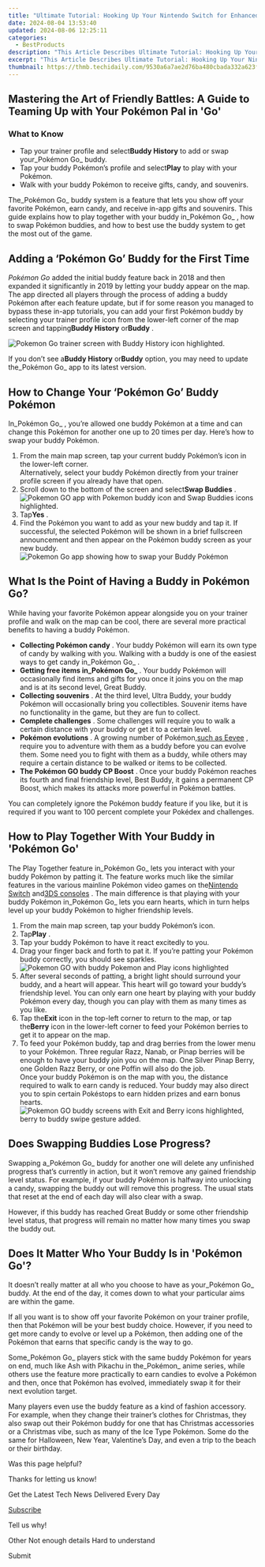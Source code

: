 ```yaml
---
title: "Ultimate Tutorial: Hooking Up Your Nintendo Switch for Enhanced Gaming Experience"
date: 2024-08-04 13:53:40
updated: 2024-08-06 12:25:11
categories:
  - BestProducts
description: "This Article Describes Ultimate Tutorial: Hooking Up Your Nintendo Switch for Enhanced Gaming Experience"
excerpt: "This Article Describes Ultimate Tutorial: Hooking Up Your Nintendo Switch for Enhanced Gaming Experience"
thumbnail: https://thmb.techidaily.com/9530a6a7ae2d76ba480cbada332a623fd47509bd2903fa4cfebcaa0c3ca3de95.jpg
---
```


## Mastering the Art of Friendly Battles: A Guide to Teaming Up with Your Pokémon Pal in 'Go'
### What to Know

* Tap your trainer profile and select**Buddy History** to add or swap your_Pokémon Go_ buddy.
* Tap your buddy Pokémon’s profile and select**Play** to play with your Pokémon.
* Walk with your buddy Pokémon to receive gifts, candy, and souvenirs.

 The_Pokémon Go_ buddy system is a feature that lets you show off your favorite Pokémon, earn candy, and receive in-app gifts and souvenirs. This guide explains how to play together with your buddy in_Pokémon Go_ , how to swap Pokémon buddies, and how to best use the buddy system to get the most out of the game.

## Adding a ‘Pokémon Go’ Buddy for the First Time

_Pokémon Go_ added the initial buddy feature back in 2018 and then expanded it significantly in 2019 by letting your buddy appear on the map. The app directed all players through the process of adding a buddy Pokémon after each feature update, but if for some reason you managed to bypass these in-app tutorials, you can add your first Pokémon buddy by selecting your trainer profile icon from the lower-left corner of the map screen and tapping**Buddy History** or**Buddy** .

![Pokemon Go trainer screen with Buddy History icon highlighted.](https://www.lifewire.com/thmb/BdiPfIa8oWBYka7UEwDkhYUEZlU=/1500x0/filters:no_upscale():max_bytes(150000):strip_icc():format(webp)/Buddy-icon-in-Pokemon-Go-0b51206346d144a0b55dda8d337fcc18.jpg)

 If you don’t see a**Buddy History** or**Buddy** option, you may need to update the_Pokémon Go_ app to its latest version.

## How to Change Your ‘Pokémon Go’ Buddy Pokémon

 In_Pokémon Go_ , you’re allowed one buddy Pokémon at a time and can change this Pokémon for another one up to 20 times per day. Here’s how to swap your buddy Pokémon.  

1. From the main map screen, tap your current buddy Pokémon’s icon in the lower-left corner.  
 Alternatively, select your buddy Pokémon directly from your trainer profile screen if you already have that open.
2. Scroll down to the bottom of the screen and select**Swap Buddies** .  
![Pokemon GO app with Pokemon buddy icon and Swap Buddies icons highlighted.](https://www.lifewire.com/thmb/6eTmPPyKyA71qCXG--scAbBsXPo=/1500x0/filters:no_upscale():max_bytes(150000):strip_icc():format(webp)/Swap-Buddy-1b1fab1572ac45a599c81931d34db597.jpg)
3. Tap**Yes** .
4. Find the Pokémon you want to add as your new buddy and tap it. If successful, the selected Pokémon will be shown in a brief fullscreen announcement and then appear on the Pokémon buddy screen as your new buddy.  
![Pokemon Go app showing how to swap your Buddy Pokémon](https://www.lifewire.com/thmb/BoGpxHgNU6FVRwfj_E4L0CrpefQ=/1500x0/filters:no_upscale():max_bytes(150000):strip_icc():format(webp)/how-to-play-with-your-buddy-in-pokemon-go-02-e064b240ebdf48fa89583f0851d42bcd.jpg)

## What Is the Point of Having a Buddy in Pokémon Go?

 While having your favorite Pokémon appear alongside you on your trainer profile and walk on the map can be cool, there are several more practical benefits to having a buddy Pokémon.

* **Collecting Pokémon candy** . Your buddy Pokémon will earn its own type of candy by walking with you. Walking with a buddy is one of the easiest ways to get candy in_Pokémon Go_ .
* **Getting free items in_Pokémon Go_**  . Your buddy Pokémon will occasionally find items and gifts for you once it joins you on the map and is at its second level, Great Buddy.
* **Collecting souvenirs** . At the third level, Ultra Buddy, your buddy Pokémon will occasionally bring you collectibles. Souvenir items have no functionality in the game, but they are fun to collect.
* **Complete challenges** . Some challenges will require you to walk a certain distance with your buddy or get it to a certain level.
* **Pokémon evolutions** . A growing number of Pokémon,[such as Eevee](https://www.lifewire.com/how-to-evolve-eevee-pokemon-go-4689089) , require you to adventure with them as a buddy before you can evolve them. Some need you to fight with them as a buddy, while others may require a certain distance to be walked or items to be collected.
* **The Pokémon GO buddy CP Boost** . Once your buddy Pokémon reaches its fourth and final friendship level, Best Buddy, it gains a permanent CP Boost, which makes its attacks more powerful in Pokémon battles.

 You can completely ignore the Pokémon buddy feature if you like, but it is required if you want to 100 percent complete your Pokédex and challenges.

## How to Play Together With Your Buddy in 'Pokémon Go'

 The Play Together feature in_Pokémon Go_ lets you interact with your buddy Pokémon by patting it. The feature works much like the similar features in the various mainline Pokémon video games on the[Nintendo Switch](https://www.lifewire.com/what-is-the-nintendo-switch-4148184) and[3DS consoles](https://www.lifewire.com/nintendo-3ds-overview-1126249) . The main difference is that playing with your buddy Pokémon in_Pokémon Go_ lets you earn hearts, which in turn helps level up your buddy Pokémon to higher friendship levels.  

1. From the main map screen, tap your buddy Pokémon’s icon.
2. Tap**Play** .
3. Tap your buddy Pokémon to have it react excitedly to you.
4. Drag your finger back and forth to pat it. If you’re patting your Pokémon buddy correctly, you should see sparkles.  
![Pokemon GO with buddy Pokemon and Play icons highlighted](https://www.lifewire.com/thmb/ZJo8o9TObp3SUocJtYPzmQ-r3VA=/1500x0/filters:no_upscale():max_bytes(150000):strip_icc():format(webp)/Play-with-buddy-Pokemon-5d81ad40271c49dba320d76c94d2ae10.jpg)
5. After several seconds of patting, a bright light should surround your buddy, and a heart will appear. This heart will go toward your buddy’s friendship level. You can only earn one heart by playing with your buddy Pokémon every day, though you can play with them as many times as you like.
6. Tap the**Exit** icon in the top-left corner to return to the map, or tap the**Berry** icon in the lower-left corner to feed your Pokémon berries to get it to appear on the map.
7. To feed your Pokémon buddy, tap and drag berries from the lower menu to your Pokémon. Three regular Razz, Nanab, or Pinap berries will be enough to have your buddy join you on the map. One Silver Pinap Berry, one Golden Razz Berry, or one Poffin will also do the job.  
 Once your buddy Pokémon is on the map with you, the distance required to walk to earn candy is reduced. Your buddy may also direct you to spin certain Pokéstops to earn hidden prizes and earn bonus hearts.  
![Pokemon GO buddy screens with Exit and Berry icons highlighted, berry to buddy swipe gesture added.](https://www.lifewire.com/thmb/7fPUcRq4cguvQ2HkO9UqgBsgHUU=/1500x0/filters:no_upscale():max_bytes(150000):strip_icc():format(webp)/Feeding-buddy-Pokemon-664324e020424c63a8b97f9500ce6a11.jpg)

## Does Swapping Buddies Lose Progress?

 Swapping a_Pokémon Go_ buddy for another one will delete any unfinished progress that’s currently in action, but it won’t remove any gained friendship level status. For example, if your buddy Pokémon is halfway into unlocking a candy, swapping the buddy out will remove this progress. The usual stats that reset at the end of each day will also clear with a swap.

 However, if this buddy has reached Great Buddy or some other friendship level status, that progress will remain no matter how many times you swap the buddy out.

## Does It Matter Who Your Buddy Is in 'Pokémon Go'?

 It doesn’t really matter at all who you choose to have as your_Pokémon Go_ buddy. At the end of the day, it comes down to what your particular aims are within the game.

 If all you want is to show off your favorite Pokémon on your trainer profile, then that Pokémon will be your best buddy choice. However, if you need to get more candy to evolve or level up a Pokémon, then adding one of the Pokémon that earns that specific candy is the way to go.

 Some_Pokémon Go_ players stick with the same buddy Pokémon for years on end, much like Ash with Pikachu in the_Pokémon_ anime series, while others use the feature more practically to earn candies to evolve a Pokémon and then, once that Pokémon has evolved, immediately swap it for their next evolution target.

 Many players even use the buddy feature as a kind of fashion accessory. For example, when they change their trainer’s clothes for Christmas, they also swap out their Pokémon buddy for one that has Christmas accessories or a Christmas vibe, such as many of the Ice Type Pokémon. Some do the same for Halloween, New Year, Valentine’s Day, and even a trip to the beach or their birthday.  

Was this page helpful?

Thanks for letting us know!

 Get the Latest Tech News Delivered Every Day

[Subscribe](https://www.lifewire.com/#)

Tell us why!

 Other  Not enough details  Hard to understand

 Submit

<ins class="adsbygoogle"
     style="display:block"
     data-ad-format="autorelaxed"
     data-ad-client="ca-pub-7571918770474297"
     data-ad-slot="1223367746"></ins>



<ins class="adsbygoogle"
     style="display:block"
     data-ad-client="ca-pub-7571918770474297"
     data-ad-slot="8358498916"
     data-ad-format="auto"
     data-full-width-responsive="true"></ins>

